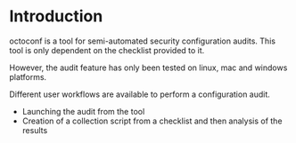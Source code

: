 # Introduction

octoconf is a tool for semi-automated security configuration audits. This tool is only dependent on the checklist provided to it.

However, the audit feature has only been tested on linux, mac and windows platforms.

Different user workflows are available to perform a configuration audit.

- Launching the audit from the tool
- Creation of a collection script from a checklist and then analysis of the results

